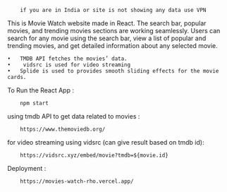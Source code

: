 ```
    if you are in India or site is not showing any data use VPN
```

This is Movie Watch website made in React.
The search bar, popular movies, and trending movies sections are working seamlessly. Users can search for any movie using the search bar, view a list of popular and trending movies, and get detailed information about any selected movie.

	•	TMDB API fetches the movies’ data.
    •    vidsrc is used for video streaming
	•	Splide is used to provides smooth sliding effects for the movie cards.


To Run the React App : 
```
    npm start
```

using tmdb API to get data related to movies  : 
```
    https://www.themoviedb.org/
```

for video streaming using vidsrc (can give result based on tmdb id):
```
    https://vidsrc.xyz/embed/movie?tmdb=${movie.id}
```


Deployment : 
```
    https://movies-watch-rho.vercel.app/
```